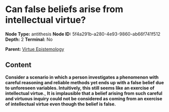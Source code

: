 # Can false beliefs arise from intellectual virtue?

**Node Type:** antithesis
**Node ID:** 5f4a291b-a280-4e93-9860-ab66f741f512
**Depth:** 2
**Terminal:** No

**Parent:** [Virtue Epistemology](virtue-epistemology.md)

## Content

**Consider a scenario in which a person investigates a phenomenon with careful reasoning and reliable methods yet ends up with a false belief due to unforeseen variables. Intuitively, this still seems like an exercise of intellectual virtue.**, **It is implausible that a belief arising from such careful and virtuous inquiry could not be considered as coming from an exercise of intellectual virtue even though the belief is false.**
